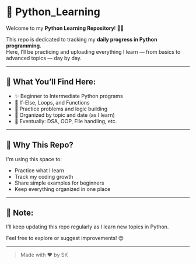 # 🐍 Python_Learning

Welcome to my **Python Learning Repository**! 👨‍💻

This repo is dedicated to tracking my **daily progress in Python programming**.  
Here, I’ll be practicing and uploading everything I learn — from basics to advanced topics — day by day.

---

## 📘 What You’ll Find Here:
- ✨ Beginner to Intermediate Python programs
- 🔁 If-Else, Loops, and Functions
- 🧮 Practice problems and logic building
- 📂 Organized by topic and date (as I learn)
- 🚀 Eventually: DSA, OOP, File handling, etc.

---

## 📅 Why This Repo?

I'm using this space to:
- Practice what I learn
- Track my coding growth
- Share simple examples for beginners
- Keep everything organized in one place

---

## 📌 Note:
I’ll keep updating this repo regularly as I learn new topics in Python.

Feel free to explore or suggest improvements! 😊

---

> Made with ❤️ by SK
